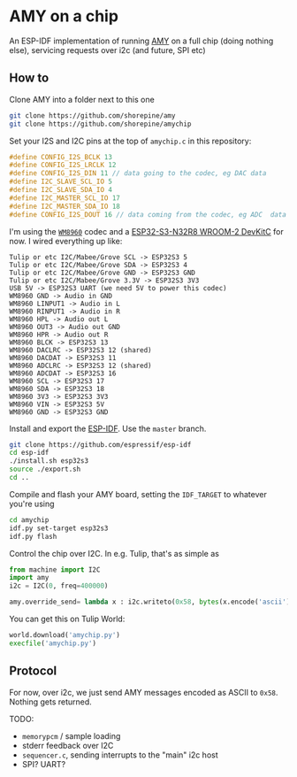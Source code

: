 # AMY on a chip 

An ESP-IDF implementation of running [AMY](https://github.com/shorepine/AMY) on a full chip (doing nothing else), servicing requests over i2c (and future, SPI etc)

## How to

Clone AMY into a folder next to this one

```bash
git clone https://github.com/shorepine/amy
git clone https://github.com/shorepine/amychip
```

Set your I2S and I2C pins at the top of `amychip.c` in this repository:

```c
#define CONFIG_I2S_BCLK 13 
#define CONFIG_I2S_LRCLK 12
#define CONFIG_I2S_DIN 11 // data going to the codec, eg DAC data
#define I2C_SLAVE_SCL_IO 5  
#define I2C_SLAVE_SDA_IO 4 
#define I2C_MASTER_SCL_IO 17
#define I2C_MASTER_SDA_IO 18
#define CONFIG_I2S_DOUT 16 // data coming from the codec, eg ADC  data
```

I'm using the [`WM8960`](https://www.sparkfun.com/products/21250) codec and a [ESP32-S3-N32R8 WROOM-2 DevKitC](https://www.adafruit.com/product/5364) for now. I wired everything up like:

```
Tulip or etc I2C/Mabee/Grove SCL -> ESP32S3 5
Tulip or etc I2C/Mabee/Grove SDA -> ESP32S3 4
Tulip or etc I2C/Mabee/Grove GND -> ESP32S3 GND
Tulip or etc I2C/Mabee/Grove 3.3V -> ESP32S3 3V3
USB 5V -> ESP32S3 UART (we need 5V to power this codec)
WM8960 GND -> Audio in GND
WM8960 LINPUT1 -> Audio in L
WM8960 RINPUT1 -> Audio in R
WM8960 HPL -> Audio out L
WM8960 OUT3 -> Audio out GND
WM8960 HPR -> Audio out R
WM8960 BLCK -> ESP32S3 13
WM8960 DACLRC -> ESP32S3 12 (shared)
WM8960 DACDAT -> ESP32S3 11
WM8960 ADCLRC -> ESP32S3 12 (shared)
WM8960 ADCDAT -> ESP32S3 16
WM8960 SCL -> ESP32S3 17
WM8960 SDA -> ESP32S3 18
WM8960 3V3 -> ESP32S3 3V3
WM8960 VIN -> ESP32S3 5V 
WM8960 GND -> ESP32S3 GND 
```


Install and export the [ESP-IDF](https://github.com/espressif/esp-idf). Use the `master` branch.

```bash
git clone https://github.com/espressif/esp-idf
cd esp-idf
./install.sh esp32s3
source ./export.sh
cd ..
```

Compile and flash your AMY board, setting the `IDF_TARGET` to whatever you're using 
```bash
cd amychip
idf.py set-target esp32s3
idf.py flash
```

Control the chip over I2C. In e.g. Tulip, that's as simple as 

```python
from machine import I2C
import amy
i2c = I2C(0, freq=400000)

amy.override_send= lambda x : i2c.writeto(0x58, bytes(x.encode('ascii')))
```

You can get this on Tulip World:

```python
world.download('amychip.py')
execfile('amychip.py')
```


## Protocol

For now, over i2c, we just send AMY messages encoded as ASCII to `0x58`. Nothing gets returned. 

TODO:
 - `memorypcm` / sample loading
 - stderr feedback over I2C
 - `sequencer.c`, sending interrupts to the "main" i2c host
 - SPI? UART? 

 


